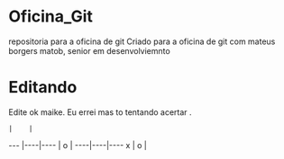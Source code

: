 # Oficina_Git
repositoria para a oficina de git
Criado para a oficina de git com mateus borgers matob, senior em desenvolviemnto 



# Editando
Edite ok maike.
    Eu errei mas to tentando acertar .

    |    | 
--- |----|----
    |  o | 
----|----|----
  x |  o |

